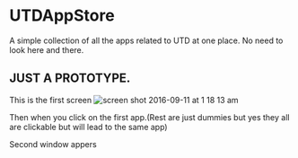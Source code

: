 # UTDAppStore


A simple collection of all the apps related to UTD at one place. No need to look here and there.

## JUST A PROTOTYPE.

This is the first screen
![screen shot 2016-09-11 at 1 18 13 am](https://cloud.githubusercontent.com/assets/12582488/18415616/53d7fc14-77be-11e6-9bdc-7afb12524a2f.png)

Then when you click on the first app.(Rest are just dummies but yes they all are clickable but will lead to the same app) 

Second window appers
